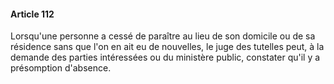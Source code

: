 #### Article 112

Lorsqu'une personne a cessé de paraître au lieu de son domicile ou de sa résidence sans que l'on en ait eu de nouvelles, le juge des tutelles peut, à la demande des parties intéressées ou du ministère public, constater qu'il y a présomption d'absence.

